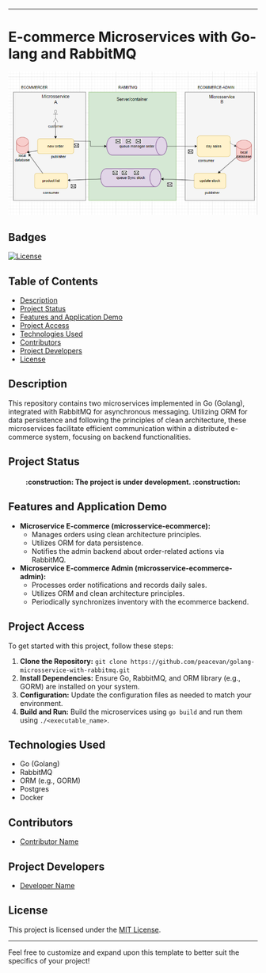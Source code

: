 
---

# E-commerce Microservices with Go-lang and RabbitMQ

![E-commerce Microservices](/asset/img/diagram.png)

## Badges
[![License](https://img.shields.io/badge/license-MIT-blue.svg)](https://github.com/peacevan/golang-microsservice-with-rabbitmq/blob/main/LICENSE)

## Table of Contents
- [Description](#description)
- [Project Status](#project-status)
- [Features and Application Demo](#features-and-application-demo)
- [Project Access](#project-access)
- [Technologies Used](#technologies-used)
- [Contributors](#contributors)
- [Project Developers](#project-developers)
- [License](#license)

## Description
This repository contains two microservices implemented in Go (Golang), integrated with RabbitMQ for asynchronous messaging. Utilizing ORM for data persistence and following the principles of clean architecture, these microservices facilitate efficient communication within a distributed e-commerce system, focusing on backend functionalities.

## Project Status

<h4 align="center"> 
    :construction:  The project is under development.  :construction:
</h4>

## Features and Application Demo
- **Microservice E-commerce (microsservice-ecommerce):**
  - Manages orders using clean architecture principles.
  - Utilizes ORM for data persistence.
  - Notifies the admin backend about order-related actions via RabbitMQ.
- **Microservice E-commerce Admin (microsservice-ecommerce-admin):**
  - Processes order notifications and records daily sales.
  - Utilizes ORM and clean architecture principles.
  - Periodically synchronizes inventory with the ecommerce backend.

## Project Access
To get started with this project, follow these steps:
1. **Clone the Repository:** `git clone https://github.com/peacevan/golang-microsservice-with-rabbitmq.git`
2. **Install Dependencies:** Ensure Go, RabbitMQ, and ORM library (e.g., GORM) are installed on your system.
3. **Configuration:** Update the configuration files as needed to match your environment.
4. **Build and Run:** Build the microservices using `go build` and run them using `./<executable_name>`.

## Technologies Used
- Go (Golang)
- RabbitMQ
- ORM (e.g., GORM)
- Postgres
- Docker

## Contributors
- [Contributor Name](https://github.com/username)

## Project Developers
- [Developer Name](https://github.com/username)

## License
This project is licensed under the [MIT License](LICENSE).

---

Feel free to customize and expand upon this template to better suit the specifics of your project!
